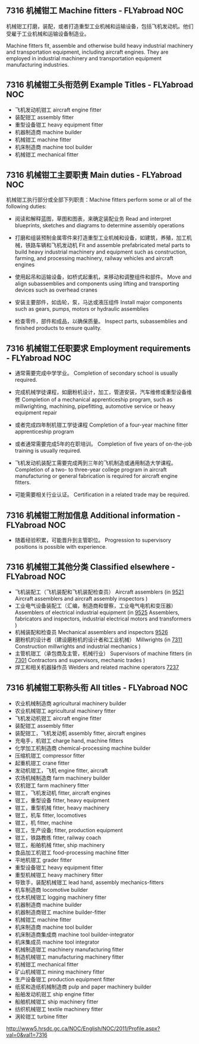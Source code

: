 ## 7316 机械钳工 Machine fitters - FLYabroad NOC

机械钳工打磨，装配，或者打造重型工业机械和运输设备，包括飞机发动机。他们受雇于工业机械和运输设备制造业。

Machine fitters fit, assemble and otherwise build heavy industrial machinery and transportation equipment, including aircraft engines. They are employed in industrial machinery and transportation equipment manufacturing industries. 

## 7316 机械钳工头衔范例 Example Titles - FLYabroad NOC

* 飞机发动机钳工 aircraft engine fitter
* 装配钳工 assembly fitter
* 重型设备钳工 heavy equipment fitter
* 机器制造商 machine builder
* 机械钳工 machine fitter
* 机床制造商 machine tool builder
* 机械钳工 mechanical fitter

## 7316 机械钳工主要职责 Main duties - FLYabroad NOC

机械钳工执行部分或全部下列职责：Machine fitters perform some or all of the following duties:

* 阅读和解释蓝图，草图和图表，来确定装配业务
Read and interpret blueprints, sketches and diagrams to determine assembly operations

* 打磨和组装预制金属零件来打造重型工业机械和设备，如建筑，养殖，加工机械，铁路车辆和飞机发动机
Fit and assemble prefabricated metal parts to build heavy industrial machinery and equipment such as construction, farming, and processing machinery, railway vehicles and aircraft engines

* 使用起吊和运输设备，如桥式起重机，来移动和调整组件和部件。
Move and align subassemblies and components using lifting and transporting devices such as overhead cranes

* 安装主要部件，如齿轮，泵，马达或液压组件
Install major components such as gears, pumps, motors or hydraulic assemblies

* 检查零件，部件和成品，以确保质量。
Inspect parts, subassemblies and finished products to ensure quality.

## 7316 机械钳工任职要求 Employment requirements - FLYabroad NOC

* 通常需要完成中学学业。
Completion of secondary school is usually required.

* 完成机械学徒课程，如磨粉机设计，加工，管道安装，汽车维修或重型设备维修
Completion of a mechanical apprenticeship program, such as millwrighting, machining, pipefitting, automotive service or heavy equipment repair 

* 或者完成四年制机钳工学徒课程
Completion of a four-year machine fitter apprenticeship program 

* 或者通常需要完成5年的在职培训。
Completion of five years of on-the-job training is usually required.

* 飞机发动机装配工需要完成两到三年的飞机制造或通用制造大学课程。
Completion of a two- to three-year college program in aircraft manufacturing or general fabrication is required for aircraft engine fitters.

* 可能需要相关行业认证。
Certification in a related trade may be required.

## 7316 机械钳工附加信息 Additional information - FLYabroad NOC

* 随着经验积累，可能晋升到主管职位。
Progression to supervisory positions is possible with experience.

## 7316 机械钳工其他分类 Classified elsewhere - FLYabroad NOC

* 飞机装配工（飞机装配和飞机装配检查员） Aircraft assemblers (in [9521](9521) Aircraft assemblers and aircraft assembly inspectors )
* 工业电气设备装配工（汇编，制造商和督察，工业电气电机和变压器） Assemblers of electrical industrial equipment (in [9525](9525) Assemblers, fabricators and inspectors, industrial electrical motors and transformers )
* 机械装配和检查员 Mechanical assemblers and inspectors [9526](9526)
* 磨粉机的设计者（建设磨粉机的设计者和工业机械） Millwrights (in [7311](7311) Construction millwrights and industrial mechanics )
* 主管机钳工（承包商及主管，机械行业） Supervisors of machine fitters (in [7301](7301) Contractors and supervisors, mechanic trades )
* 焊工和相关机器操作员 Welders and related machine operators [7237](7237)

## 7316 机械钳工职称头衔 All titles - FLYabroad NOC

* 农业机械制造商 agricultural machinery builder
* 农业机械钳工 agricultural machinery fitter
* 飞机发动机钳工 aircraft engine fitter
* 装配钳工 assembly fitter
* 装配钳工，飞机发动机 assembly fitter, aircraft engines
* 充电手，机钳工 charge hand, machine fitters
* 化学加工机制造商 chemical-processing machine builder
* 压缩机钳工 compressor fitter
* 起重机钳工 crane fitter
* 发动机钳工，飞机 engine fitter, aircraft
* 农场机械制造商 farm machinery builder
* 农机钳工 farm machinery fitter
* 钳工，飞机发动机 fitter, aircraft engines
* 钳工，重型设备 fitter, heavy equipment
* 钳工，重型机械 fitter, heavy machinery
* 钳工，机车 fitter, locomotives
* 钳工，机 fitter, machine
* 钳工，生产设备; fitter, production equipment
* 钳工，铁路教练 fitter, railway coach
* 钳工，船舶机械 fitter, ship machinery
* 食品加工机钳工 food-processing machine fitter
* 平地机钳工 grader fitter
* 重型设备钳工 heavy equipment fitter
* 重型机械钳工 heavy machinery fitter
* 导致手，装配机械钳工 lead hand, assembly mechanics-fitters
* 机车制造商 locomotive builder
* 伐木机械钳工 logging machinery fitter
* 机器制造商 machine builder
* 机器制造商钳工 machine builder-fitter
* 机械钳工 machine fitter
* 机床制造商 machine tool builder
* 机床制造商集成商 machine tool builder-integrator
* 机床集成员 machine tool integrator
* 机械制造钳工 machinery manufacturing fitter
* 制造机械钳工 manufacturing machinery fitter
* 机械钳工 mechanical fitter
* 矿山机械钳工 mining machinery fitter
* 生产设备钳工 production equipment fitter
* 纸浆和造纸机械制造商 pulp and paper machinery builder
* 船舶发动机钳工 ship engine fitter
* 船舶机械钳工 ship machinery fitter
* 纺织机械钳工 textile machinery fitter
* 涡轮钳工 turbine fitter

http://www5.hrsdc.gc.ca/NOC/English/NOC/2011/Profile.aspx?val=0&val1=7316